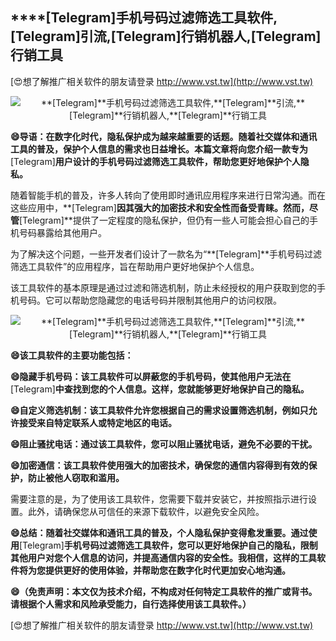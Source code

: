 ## ****[Telegram]**手机号码过滤筛选工具软件,**[Telegram]**引流,**[Telegram]**行销机器人,**[Telegram]**行销工具**

[😍想了解推广相关软件的朋友请登录 http://www.vst.tw](http://www.vst.tw)

 <center><img src="https://vst.tw/MP4/tuiguang/png/0.png" alt="**[Telegram]**手机号码过滤筛选工具软件,**[Telegram]**引流,**[Telegram]**行销机器人,**[Telegram]**行销工具"></center>

**😄导语：在数字化时代，隐私保护成为越来越重要的话题。随着社交媒体和通讯工具的普及，保护个人信息的需求也日益增长。本篇文章将向您介绍一款专为**[Telegram]**用户设计的手机号码过滤筛选工具软件，帮助您更好地保护个人隐私。**

随着智能手机的普及，许多人转向了使用即时通讯应用程序来进行日常沟通。而在这些应用中，**[Telegram]**因其强大的加密技术和安全性而备受青睐。然而，尽管**[Telegram]**提供了一定程度的隐私保护，但仍有一些人可能会担心自己的手机号码暴露给其他用户。

为了解决这个问题，一些开发者们设计了一款名为“**[Telegram]**手机号码过滤筛选工具软件”的应用程序，旨在帮助用户更好地保护个人信息。

该工具软件的基本原理是通过过滤和筛选机制，防止未经授权的用户获取到您的手机号码。它可以帮助您隐藏您的电话号码并限制其他用户的访问权限。

 <center><img src="https://vst.tw/MP4/tuiguang/png/0.png" alt="**[Telegram]**手机号码过滤筛选工具软件,**[Telegram]**引流,**[Telegram]**行销机器人,**[Telegram]**行销工具"></center>

**😄该工具软件的主要功能包括：**

**😄隐藏手机号码：该工具软件可以屏蔽您的手机号码，使其他用户无法在**[Telegram]**中查找到您的个人信息。这样，您就能够更好地保护自己的隐私。**

**😄自定义筛选机制：该工具软件允许您根据自己的需求设置筛选机制，例如只允许接受来自特定联系人或特定地区的电话。**

**😄阻止骚扰电话：通过该工具软件，您可以阻止骚扰电话，避免不必要的干扰。**

**😄加密通信：该工具软件使用强大的加密技术，确保您的通信内容得到有效的保护，防止被他人窃取和滥用。**

需要注意的是，为了使用该工具软件，您需要下载并安装它，并按照指示进行设置。此外，请确保您从可信任的来源下载软件，以避免安全风险。

**😄总结：随着社交媒体和通讯工具的普及，个人隐私保护变得愈发重要。通过使用**[Telegram]**手机号码过滤筛选工具软件，您可以更好地保护自己的隐私，限制其他用户对您个人信息的访问，并提高通信内容的安全性。我相信，这样的工具软件将为您提供更好的使用体验，并帮助您在数字化时代更加安心地沟通。**

**😄（免责声明：本文仅为技术介绍，不构成对任何特定工具软件的推广或背书。请根据个人需求和风险承受能力，自行选择使用该工具软件。）**

[😍想了解推广相关软件的朋友请登录 http://www.vst.tw](http://www.vst.tw)



